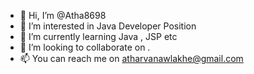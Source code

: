 - 👋 Hi, I’m @Atha8698
- 👀 I’m interested in Java Developer Position 
- 🌱 I’m currently learning Java , JSP  etc 
- 💞️ I’m looking to collaborate on .
- 📫 You can reach me on atharvanawlakhe@gmail.com

<!---
Atha8698/Atha8698 is a ✨ special ✨ repository because its `README.md` (this file) appears on your GitHub profile.
You can click the Preview link to take a look at your changes.
--->
